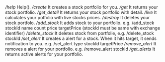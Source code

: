 
*/help*         Help().
*/create*       It creates a stock portfolio for you.
*/get*          It returns your stock portfolio.
*/get_detail*   It returns your stock portfolio with detail.
*/live*         It calculates your potfolio with live stocks prices.
*/destroy*      It deletes your stock portfolo.
*/add_stock*    It adds stock to your portfolio.
                    e.g. /add\_stock stockId name count price targetPrice
                    (stockId must be same with exchange identifier)
*/delete_stock* It deletes stock from portfolie,
                    e.g. /delete\_stock stockId
*/set_alert*    It creates a alert for a stock. When it hits target, it sends notification to you.
                    e.g. /set\_alert type stockId targetPrice
*/remove_alert* It removes a alert for your portfolio.
                    e.g. /remove\_alert stockId
*/get_alerts*  It returns active alerts for your portfolio.